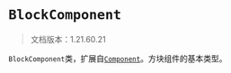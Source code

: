 # `BlockComponent`

> 文档版本：1.21.60.21

`BlockComponent`类，扩展自[`Component`](./component.md)。方块组件的基本类型。
